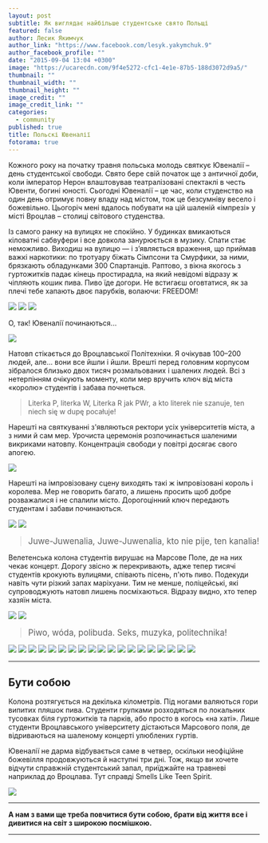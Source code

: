 ```yaml
---
layout: post
subtitle: Як виглядає найбільше студентське свято Польщі
featured: false
author: Лесик Якимчук
author_link: "https://www.facebook.com/lesyk.yakymchuk.9"
author_facebook_profile: ""
date: "2015-09-04 13:04 +0300"
image: "https://ucarecdn.com/9f4e5272-cfc1-4e1e-87b5-188d3072d9a5/"
thumbnail: ""
thumbnail_width: ""
thumbnail_height: ""
image_credit: ""
image_credit_link: ""
categories:
  - community
published: true
title: Польскі Ювеналії
fotorama: true
---
```


Кожного року на початку травня польська молодь святкує Ювеналії – день студентської свободи. Свято бере свій початок ще з античної доби, коли імператор Нерон влаштовував театралізовані спектаклі в честь Ювенти, богині юності. Сьогодні Ювеналії – це час, коли студенство на один день отримує повну владу над містом, тож це безсумніву весело і божевільно. Цьогоріч мені вдалось побувати на цій шаленій «імпрезі» у місті Вроцлав – столиці світового студенства.

Із самого ранку на вулицях не спокійно. У будинках вмикаються кіловатні сабвуфери і все довкола занурюється в музику. Спати стає неможливо. Виходиш на вулицю — і з’являється враження, що приймав важкі наркотики: по тротуару біжать Сімпсони та Смурфики, за ними, брязкають обладунками 300 Спартанців. Раптово, з вікна якогось з гуртожитків падає кінець простирадла, на який невідомі відразу ж чіпляють кошик пива. Пиво їде догори. Не встигаєш оговтатися, як за плечі тебе хапають двоє парубків, волаючи: FREEDOM!

<div class="fotorama">
    <img src='//ucarecdn.com/e2254bf8-25f2-4829-96c3-eaa5ede1da9d/IMG_0105.jpg'>
    <img src='//ucarecdn.com/984412ba-fff4-4e65-a32d-2f5447fc5c62/IMG_0005.jpg'>
    <img src='//ucarecdn.com/d16e44b3-ebc8-4619-aae3-1160dfafee8e/IMG_0027.jpg'>
</div>

О, так! Ювеналії починаються...

<img src="//ucarecdn.com/27d21eff-75b5-4354-b48b-762804d553eb/">

Натовп стікається до Вроцлавської Політехніки. Я очікував 100–200 людей, але... вони все йшли і йшли. Врешті перед головним корпусом зібралося близько двох тисяч розмальованих і шалених людей. Всі з нетерпінням очікують моменту, коли мер вручить ключ від міста «королю» студентів і забава почнеться.

> Literka P, literka W, Literka R jak PWr, a kto literek nie szanuje, ten niech się w dupę pocałuje!

Нарешті на святкуванні з'являються ректори усіх університетів міста, а з ними й сам мер. Урочиста церемонія розпочинається шаленими викриками натовпу. Концентрація свободи у повітрі досягає свого апогею.

<img src="//ucarecdn.com/343a35e0-f930-4d79-9a38-2fa685c705cc/IMG_0046.jpg">

Нарешті на імпровізовану сцену виходять такі ж імпровізовані король і королева. Мер не говорить багато, а лишень просить щоб добре розважалися і не спалили місто. Дорогоцінний ключ передають студентам і забави починаються.

<div class="fotorama" data-fit="cover">
    <img src="//ucarecdn.com/bbe6e45e-57bb-4d28-a1f7-8d710d97d609/IMG_0085.jpg">
    <img src="//ucarecdn.com/e9168ca9-5649-465c-8084-b4b386d854e9/IMG_0099.jpg">
</div>

> <big>Juwe-Juwenalia, Juwe-Juwenalia, kto nie pije, ten kanalia!</big>

Велетенська колона студентів вирушає на Марсове Поле, де на них чекає концерт. Дорогу звісно ж перекривають, адже тепер тисячі студентів крокують вулицями, співають пісень, п'ють пиво. Подекуди навіть чути різкий запах маріхуани. Тим не менше, поліцейські, які супроводжують натовп лишень посміхаються. Відразу видно, хто тепер хазяїн міста.

<div class="fotorama" data-fit="cover">
    <img src="//ucarecdn.com/19a7dbfb-ebf1-4950-a326-949ff8104ef3/IMG_0057.jpg">
    <img src="//ucarecdn.com/520aea55-cb8b-4938-a6bc-9133f6092498/IMG_0120.jpg">
</div>

> <big>Piwo, wóda, polibuda. Seks, muzyka, politechnika!</big>

<div class="fotorama" data-nav="thumbs">
    <img src="//ucarecdn.com/86289d71-1880-4c83-972c-6365267627ff/IMG_0009.jpg">
    <img src="//ucarecdn.com/fd1772d7-d045-4684-b2f5-f1620b20bb96/IMG_0011.jpg" data-caption="Комплекси? ні, не чули...">
    <img src="//ucarecdn.com/8dce6c4d-8f16-4439-94e9-b10b417c9179/IMG_0017.jpg">
    <img src="//ucarecdn.com/24c8a06d-6dba-4287-a47b-39939b72df9f/IMG_0021.jpg">
    <img src="//ucarecdn.com/5ef06882-f707-4d16-b427-85d4c2071e82/IMG_0029.jpg">
    <img src="//ucarecdn.com/eb28a4f1-0e48-44ec-a335-844140539455/IMG_0034.jpg">
    <img src="//ucarecdn.com/ccf67fc3-5fef-43c5-a451-f7878ea24ddd/IMG_0102.jpg" data-caption="Стомився? Сідай в наш автобус!">
    <img src="//ucarecdn.com/decd4188-0115-43b2-8e1a-868b7e316333/IMG_0047.jpg">
    <img src="//ucarecdn.com/ffebcb05-5956-4366-a50b-5160be4d6e9d/IMG_0110.jpg">
    <img src="//ucarecdn.com/7c692420-cd9e-4d1b-9ba8-024ad3ec311a/IMG_0103.jpg">
    <img src="//ucarecdn.com/8634052a-6751-42ac-affa-c6dbda430d03/IMG_0053.jpg">
    <img src="//ucarecdn.com/6b664498-47a8-4679-8313-3eb6ab27e5bd/IMG_0055.jpg">
    <img src="//ucarecdn.com/b1bf8bed-850f-497a-af45-4474b1709837/IMG_0036.jpg">
    <img src="//ucarecdn.com/9462a8bb-40c9-42b6-ac3a-ce2e4927ee03/IMG_0038.jpg">
    <img src="//ucarecdn.com/6dd81e3b-0716-4212-85da-d7382f477f2f/IMG_0039.jpg">
    <img src="//ucarecdn.com/900c67be-4d12-498f-b526-deebdf4f6b75/IMG_0044.jpg">
    <img src="//ucarecdn.com/4f73e5bd-e3fc-48b8-a638-3ede96646ac9/IMG_0051.jpg">
    <img src="//ucarecdn.com/cb747d69-c4c3-44ae-ba00-96d05e5950b3/IMG_0101.jpg">
    <img src="//ucarecdn.com/951e8cbb-f2e5-4bdd-9f2a-7bb1e424363a/IMG_9990.jpg">
</div>

---

## Бути собою

Колона розтягується на декілька кілометрів. Під ногами валяються гори випитих пляшок пива. Студенти групками розходяться по локальних тусовках біля гуртожитків та парків, або просто в когось «на хаті». Лише студенти Вроцлавського університету дістаються Марсового поля, де відриваються на шаленому концерті улюблених гуртів.

Ювеналії не дарма відбувається саме в четвер, оскільки неофіційне божевілля продовжуються й наступні три дні. Тож, якщо ви хочете відчути справжній студентський запал, приїджайте на травневі наприклад до Вроцлава. Тут справді Smells Like Teen Spirit.

<img src="http://ucarecdn.com/58ed008f-2a2a-4618-b277-823d65c4c3d7/IMG_0070.jpg">

---

**А нам з вами ще треба повчитися бути собою, брати від життя все і дивитися на світ з широкою посмішкою.**

---